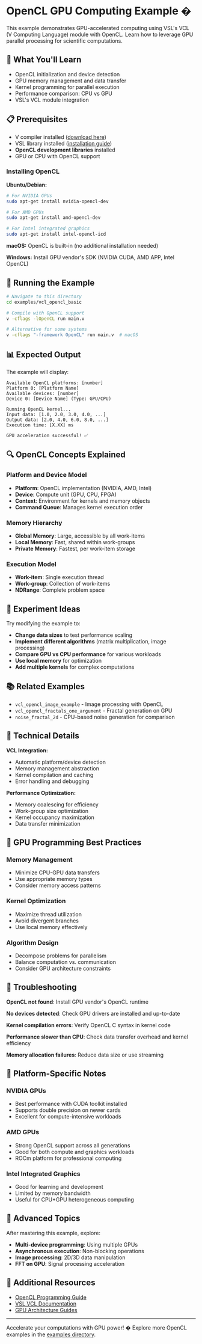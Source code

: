 # OpenCL GPU Computing Example �️

This example demonstrates GPU-accelerated computing using VSL's VCL (V Computing Language) module with OpenCL. Learn how to leverage GPU parallel processing for scientific computations.

## 🎯 What You'll Learn

- OpenCL initialization and device detection
- GPU memory management and data transfer
- Kernel programming for parallel execution
- Performance comparison: CPU vs GPU
- VSL's VCL module integration

## 📋 Prerequisites

- V compiler installed ([download here](https://vlang.io))
- VSL library installed ([installation guide](https://github.com/vlang/vsl#-installation--quick-start))
- **OpenCL development libraries** installed
- GPU or CPU with OpenCL support

### Installing OpenCL

**Ubuntu/Debian:**
```sh
# For NVIDIA GPUs
sudo apt-get install nvidia-opencl-dev

# For AMD GPUs  
sudo apt-get install amd-opencl-dev

# For Intel integrated graphics
sudo apt-get install intel-opencl-icd
```

**macOS:**
OpenCL is built-in (no additional installation needed)

**Windows:**
Install GPU vendor's SDK (NVIDIA CUDA, AMD APP, Intel OpenCL)

## 🚀 Running the Example

```sh
# Navigate to this directory
cd examples/vcl_opencl_basic

# Compile with OpenCL support
v -cflags -lOpenCL run main.v

# Alternative for some systems
v -cflags "-framework OpenCL" run main.v  # macOS
```

## 📊 Expected Output

The example will display:

```text
Available OpenCL platforms: [number]
Platform 0: [Platform Name]
Available devices: [number]
Device 0: [Device Name] (Type: GPU/CPU)

Running OpenCL kernel...
Input data: [1.0, 2.0, 3.0, 4.0, ...]
Output data: [2.0, 4.0, 6.0, 8.0, ...]
Execution time: [X.XX] ms

GPU acceleration successful! ✅
```

## 🔍 OpenCL Concepts Explained

### Platform and Device Model
- **Platform**: OpenCL implementation (NVIDIA, AMD, Intel)
- **Device**: Compute unit (GPU, CPU, FPGA)
- **Context**: Environment for kernels and memory objects
- **Command Queue**: Manages kernel execution order

### Memory Hierarchy
- **Global Memory**: Large, accessible by all work-items
- **Local Memory**: Fast, shared within work-groups
- **Private Memory**: Fastest, per work-item storage

### Execution Model
- **Work-item**: Single execution thread
- **Work-group**: Collection of work-items
- **NDRange**: Complete problem space

## 🎨 Experiment Ideas

Try modifying the example to:

- **Change data sizes** to test performance scaling
- **Implement different algorithms** (matrix multiplication, image processing)
- **Compare GPU vs CPU performance** for various workloads
- **Use local memory** for optimization
- **Add multiple kernels** for complex computations

## 📚 Related Examples

- `vcl_opencl_image_example` - Image processing with OpenCL
- `vcl_opencl_fractals_one_argument` - Fractal generation on GPU
- `noise_fractal_2d` - CPU-based noise generation for comparison

## 🔬 Technical Details

**VCL Integration:**
- Automatic platform/device detection
- Memory management abstraction
- Kernel compilation and caching
- Error handling and debugging

**Performance Optimization:**
- Memory coalescing for efficiency
- Work-group size optimization
- Kernel occupancy maximization
- Data transfer minimization

## 🚀 GPU Programming Best Practices

### Memory Management
- Minimize CPU-GPU data transfers
- Use appropriate memory types
- Consider memory access patterns

### Kernel Optimization
- Maximize thread utilization
- Avoid divergent branches
- Use local memory effectively

### Algorithm Design
- Decompose problems for parallelism
- Balance computation vs. communication
- Consider GPU architecture constraints

## 🐛 Troubleshooting

**OpenCL not found**: Install GPU vendor's OpenCL runtime

**No devices detected**: Check GPU drivers are installed and up-to-date

**Kernel compilation errors**: Verify OpenCL C syntax in kernel code

**Performance slower than CPU**: Check data transfer overhead and kernel efficiency

**Memory allocation failures**: Reduce data size or use streaming

## 🔧 Platform-Specific Notes

### NVIDIA GPUs
- Best performance with CUDA toolkit installed
- Supports double precision on newer cards
- Excellent for compute-intensive workloads

### AMD GPUs
- Strong OpenCL support across all generations
- Good for both compute and graphics workloads
- ROCm platform for professional computing

### Intel Integrated Graphics
- Good for learning and development
- Limited by memory bandwidth
- Useful for CPU+GPU heterogeneous computing

## 🔗 Advanced Topics

After mastering this example, explore:

- **Multi-device programming**: Using multiple GPUs
- **Asynchronous execution**: Non-blocking operations
- **Image processing**: 2D/3D data manipulation
- **FFT on GPU**: Signal processing acceleration

## 📖 Additional Resources

- [OpenCL Programming Guide](https://www.khronos.org/opencl/)
- [VSL VCL Documentation](https://vlang.github.io/vsl/vcl/)
- [GPU Architecture Guides](https://developer.nvidia.com/cuda-zone)

---

Accelerate your computations with GPU power! � Explore more OpenCL examples in the [examples directory](../).

